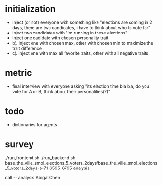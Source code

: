# initialization
- inject (or not) everyone with something like "elections are coming in 2 days, there are two candidates, i have to think about who to vote for"
- inject two candidates with "im running in these elections"
- inject one cadidate with chosen personality trait
- b). inject one with chosen max, other with chosen min to maximize the trait difference
- c). inject one with max all favorite traits, other with all negative traits

# metric
- final interview with everyone asking "its election time bla bla, do you vote for A or B, think about their personalities(?)"

# todo
- dictionaries for agents

# survey
./run_frontend.sh
./run_backend.sh base_the_ville_smol_elections_5_voters_2days/base_the_ville_smol_elections_5_voters_2days-s-71-6595-6795 analysis

call -- analysis Abigal Chen

